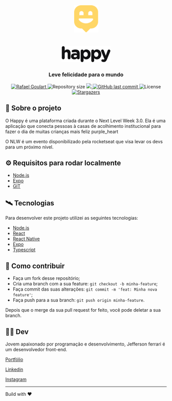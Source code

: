 <div align="center">
    <img src="./.github/logo.png" width="75">
    <h1>
        <img src="./.github/happy.png" alt="Jefferson Calmon"/>
    </h1>
    <h3>Leve felicidade para o mundo</h3>
    
<p align="center">

<a href="https://www.linkedin.com/in/jeffersoncalmon/">
    <img alt="Rafael Goulart" src="https://img.shields.io/badge/-Jefferson_Ferrari-FFD666?style=flat&logo=Linkedin&logoColor=white" />
</a>

<img alt="Repository size" src="https://img.shields.io/github/repo-size/jefferson-calmon/happy?color=FFD666">

<a aria-label="Completed" href="https://app.rocketseat.com.br/me/jeffersonferrari">
<img src="https://img.shields.io/badge/Rocketseat-NLW 3.0-FFD666?logo=data:image/png;base64,iVBORw0KGgoAAAANSUhEUgAAABAAAAAQCAMAAAAoLQ9TAAAALVBMVEVHcExxWsF0XMJzXMJxWcFsUsD///9jRrzY0u6Xh9Gsn9n39fyMecy0qd2bjNJWBT0WAAAABHRSTlMA2Do606wF2QAAAGlJREFUGJVdj1cWwCAIBLEsRU3uf9xobDH8+GZwUYi8i6ucJwrxKE+7D0G9Q4vlYqtmCSjndr4CgCgzlyFgfKfKCVO0LrPKjmiqMxGXkJwNnXskqWG+1oSM+BSwD8f29YLNjvx/OQrn+g99oQSoNmt3PgAAAABJRU5ErkJggg=="></img>
</a>

<a href="https://github.com/jefferson-calmon/happy/commits/master">
<img alt="GitHub last commit" src="https://img.shields.io/github/last-commit/jefferson-calmon/happy?color=FFD666">
</a> 
<img alt="License" src="https://img.shields.io/badge/license-MIT-FFD666">

<a href="https://github.com/jefferson-calmon/happy/stargazers">

<img alt="Stargazers" src="https://img.shields.io/github/stars/jefferson-calmon/happy?color=FFD666&logo=github">
</a>
</p>

</div>


## :scroll: Sobre o projeto

O Happy é uma plataforma criada durante o Next Level Week 3.0. Ela é uma aplicação que conecta pessoas à casas de acolhimento institucional para fazer o dia de muitas crianças mais feliz purple_heart

O NLW é um evento disponibilizado pela rocketseat que visa levar os devs para um próximo nível.

## :gear: Requisitos para rodar localmente

- [Node.js](https://nodejs.org/en/)
- [Expo](https://docs.expo.io/)
- [GIT](https://git-scm.com/)


 ## :artificial_satellite: Tecnologias

Para desenvolver este projeto utilizei as seguintes tecnologias:

- [Node.js](https://nodejs.org/en/)
- [React](https://reactjs.org/)
- [React Native](https://facebook.github.io/react-native/)
- [Expo](https://expo.io/)
- [Typescript](https://www.typescriptlang.org/)


<!--
## :rocket: Utilização

**[Acessar plataforma web](https://proffy-app.netlify.app/).**

**[Baixar aplicativo mobile](https://proffy-app.netlify.app/app/)**

ou

### Rodar projeto localmente

#### Front-End - Web

1. Clone este repositório com ```git clone https://github.com/jefferson-calmon/proffy.git```

1. Acesse a pasta do projeto com ```cd proffy```

1. Instale as dependências do projeto com ```npm install``` ou ```yarn install```

1. Inicie o projeto com ````npm start``` ou ```yarn start```

1. Caso não abra um página web em seu navegador, acesse ```http://localhost:3000```


#### Back-End

1. Se você não clonou este respositório ainda, clone ele seguindo o 1° passo do front-end.

1. Acesse a pasta ```server```

1. Rode ```npm install``` ou ```yarn install``` para instalar as dependências do projeto.

1. Rode ```npm start``` ou ```yarn start``` para iniciar servidor local.

##### Rotas
- [GET] /connections => Exibe conexões já realizadas
- [GET] /classes => Exibe professores já cadastrados na plataforma. Obs: necessita de query params.


#### Mobile

1. Acesse a pasta ```mobile``` do projeto.

1. Rode ```npm install``` ou ```yarn install``` para instalar as dependências

1. Inicie o projeto com ````npm start``` ou ```yarn start```

1. Caso não abra um página web em seu navegador, acesse ```http://localhost:3000``` -->


## :thinking: Como contribuir

- Faça um fork desse repositório;
- Cria uma branch com a sua feature: `git checkout -b minha-feature`;
- Faça commit das suas alterações: `git commit -m 'feat: Minha nova feature'`;
- Faça push para a sua branch: `git push origin minha-feature`.

Depois que o merge da sua pull request for feito, você pode deletar a sua branch.

## :technologist: Dev

Jovem apaixonado por programação e desenvolvimento, Jefferson ferrari é um desenvolvedor front-end.


[Portfólio](https://jefferson-calmon.github.io)

[Linkedin](https://www.linkedin.com/in/jeffersoncalmon/)

[Instagram](https://instagram.com/jeffz1_)

---

Build with :heart: 